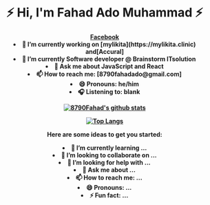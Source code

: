 <!--### Hi, there 👋 I'm Mustapha Issa Toyin-->
<h1 align="center">⚡️ Hi, I'm Fahad Ado Muhammad ⚡️</h1>
<h4 align="center"><a href="https://facebook.com/fahadkauragoje">Facebook</a>



<li> 🔭 I’m currently working on [mylikita](https://mylikita.clinic) and[Accural]</li>
 <li>🌱 I’m currently Software developer @ Brainstorm ITsolution </li>
 <li>💬 Ask me about JavaScript and React </li>
 <li>📫 How to reach me: [8790fahadado@gmail.com] </li>
 <li>😄 Pronouns: he/him </li>
 <li>🎧 Listening to: blank </li>

[![8790Fahad's github stats](https://github-readme-stats.vercel.app/api?username=8790fahad&count_private=true&show_icons=true&theme=radical)](https://github.com/8790fahad/github-readme-stats)

[![Top Langs](https://github-readme-stats.vercel.app/api/top-langs/?username=8790fahad)](https://github.com/8790fahad/github-readme-stats)


Here are some ideas to get you started:


<li> 🌱 I’m currently learning ... </li>
 <li>👯 I’m looking to collaborate on ... </li>
 <li>🤔 I’m looking for help with ... </li>
 <li>💬 Ask me about ... </li>
 <li>📫 How to reach me: ... </li>
 <li>😄 Pronouns: ... </li>
 <li>⚡ Fun fact: ... </li>

